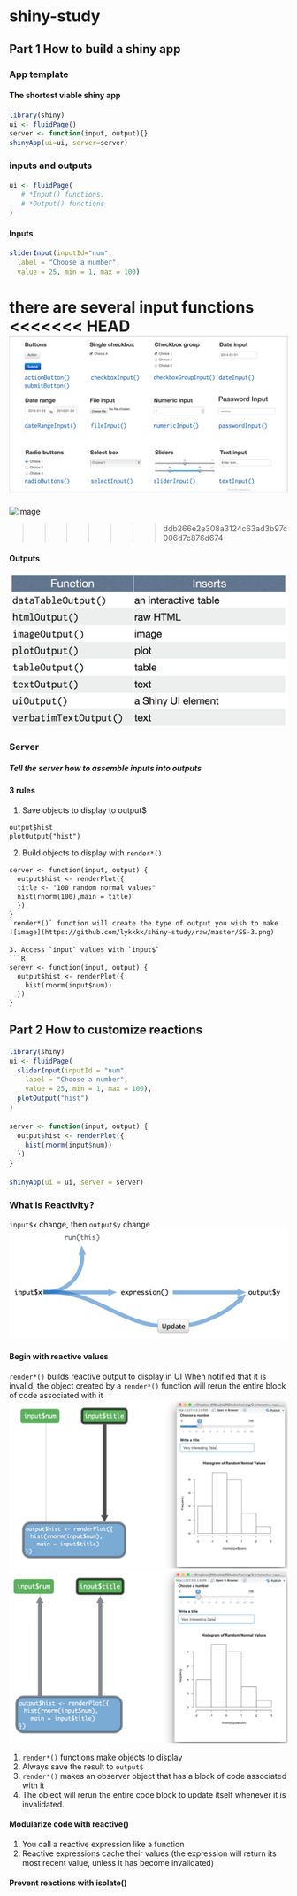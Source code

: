 # shiny-study

## Part 1 How to build a shiny app

### App template
#### The shortest viable shiny app

``` R
library(shiny)
ui <- fluidPage()
server <- function(input, output){}
shinyApp(ui=ui, server=server)

```

### inputs and outputs

``` R
ui <- fluidPage(
   # *Input() functions,
   # *Output() functions
)
```

#### Inputs

``` R
sliderInput(inputId="num",
  label = "Choose a number",
  value = 25, min = 1, max = 100)
```

there are several input functions
<<<<<<< HEAD
![image](https://github.com/lykkkk/shiny-study/raw/master/SS-1.png)
=======
![image](shiny-study/SS-1.png)
>>>>>>> ddb266e2e308a3124c63ad3b97c006d7c876d674


#### Outputs
![image](https://github.com/lykkkk/shiny-study/raw/master/SS-2.png)

### Server
##### Tell the server how to assemble inputs into outputs
#### 3 rules
1. Save objects to display to output$
```
output$hist
plotOutput("hist")
```

2. Build objects to display with `render*()`
```
server <- function(input, output) {
  output$hist <- renderPlot({
  title <- "100 random normal values"
  hist(rnorm(100),main = title)
  })
}
`render*()` function will create the type of output you wish to make
![image](https://github.com/lykkkk/shiny-study/raw/master/SS-3.png)

3. Access `input` values with `input$`
```R
serevr <- function(input, output) {
  output$hist <- renderPlot({
    hist(rnorm(input$num))
  })
}
```

## Part 2 How to customize reactions

```R
library(shiny)
ui <- fluidPage(
  sliderInput(inputId = "num",
    label = "Choose a number",
    value = 25, min = 1, max = 100),
  plotOutput("hist")
)

server <- function(input, output) {
  output$hist <- renderPlot({
    hist(rnorm(input$num))
  })
}

shinyApp(ui = ui, server = server)
```

### What is Reactivity?

`input$x` change, then `output$y` change
![image](https://github.com/lykkkk/shiny-study/raw/master/SS-4.png)

#### Begin with reactive values
`render*()` builds reactive output to display in UI
When notified that it is invalid, the object created by a `render*()` function will rerun the entire block of code associated with it
![image](https://github.com/lykkkk/shiny-study/raw/master/SS-5.png)
![image](https://github.com/lykkkk/shiny-study/raw/master/SS-6.png)

1. `render*()` functions make objects to display<br>
2. Always save the result to `output$` <br>
3. `render*()` makes an observer object that has a block of code associated with it<br>
4. The object will rerun the entire code block to update itself whenever it is invalidated.

#### Modularize code with reactive()
1. You call a reactive expression like a function
2. Reactive expressions cache their values (the expression will return its most recent value, unless it has become invalidated)

#### Prevent reactions with isolate()



